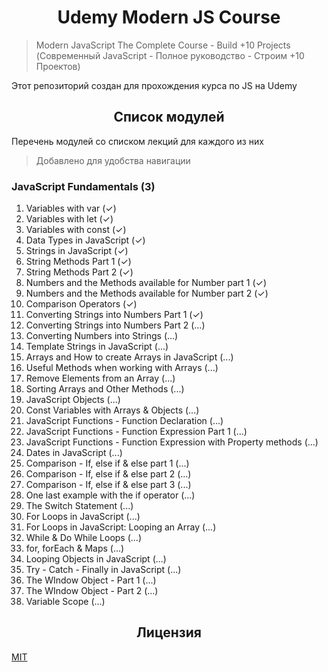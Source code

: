 <h1 align="center">Udemy Modern JS Course</h1>

> Modern JavaScript The Complete Course - Build +10 Projects (Современный JavaScript - Полное руководство - Строим +10 Проектов)

Этот репозиторий создан для прохождения курса по JS на Udemy

<h2 align="center">Список модулей</h2>

Перечень модулей со списком лекций для каждого из них

> Добавлено для удобства навигации

### JavaScript Fundamentals (3)

1. Variables with var (✓)
2. Variables with let (✓)
3. Variables with const (✓)
4. Data Types in JavaScript (✓)
5. Strings in JavaScript (✓)
6. String Methods Part 1 (✓)
7. String Methods Part 2 (✓)
8. Numbers and the Methods available for Number part 1 (✓)
9. Numbers and the Methods available for Number part 2 (✓)
10. Comparison Operators (✓)
11. Converting Strings into Numbers Part 1 (✓)
12. Converting Strings into Numbers Part 2 (...)
13. Converting Numbers into Strings (...)
14. Template Strings in JavaScript (...)
15. Arrays and How to create Arrays in JavaScript (...)
16. Useful Methods when working with Arrays (...)
17. Remove Elements from an Array (...)
18. Sorting Arrays and Other Methods (...)
19. JavaScript Objects (...)
20. Const Variables with Arrays & Objects (...)
21. JavaScript Functions - Function Declaration (...)
22. JavaScript Functions - Function Expression Part 1 (...)
23. JavaScript Functions - Function Expression with Property methods (...)
24. Dates in JavaScript (...)
25. Comparison - If, else if & else part 1 (...)
26. Comparison - If, else if & else part 2 (...)
27. Comparison - If, else if & else part 3 (...)
28. One last example with the if operator (...)
29. The Switch Statement (...)
30. For Loops in JavaScript (...)
31. For Loops in JavaScript: Looping an Array (...)
32. While & Do While Loops (...)
33. for, forEach & Maps (...)
34. Looping Objects in JavaScript (...)
35. Try - Catch - Finally in JavaScript (...)
36. The WIndow Object - Part 1 (...)
37. The WIndow Object - Part 2 (...)
38. Variable Scope (...)

<h2 align="center">Лицензия</h2>

[MIT](/LICENSE)

